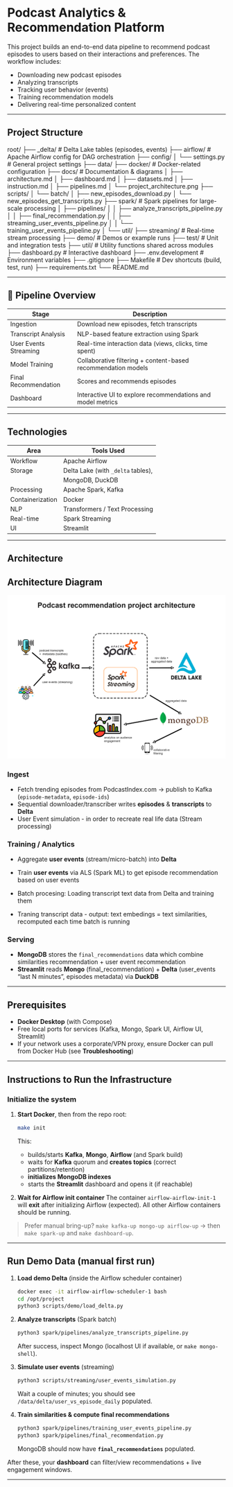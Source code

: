 # Podcast Analytics & Recommendation Platform

This project builds an end-to-end data pipeline to recommend podcast episodes to users based on their interactions and preferences. The workflow includes:

- Downloading new podcast episodes
- Analyzing transcripts
- Tracking user behavior (events)
- Training recommendation models
- Delivering real-time personalized content

---
## Project Structure

root/
├── _delta/ # Delta Lake tables (episodes, events)
├── airflow/ # Apache Airflow config for DAG orchestration
├── config/
│ └── settings.py # General project settings
├── data/
├── docker/ # Docker-related configuration
├── docs/ # Documentation & diagrams
│ ├── architecture.md
│ ├── dashboard.md
│ ├── datasets.md
│ ├── instruction.md
│ ├── pipelines.md
│ └── project_architecture.png
├── scripts/
│ └── batch/
│ ├── new_episodes_download.py
│ └── new_episodes_get_transcripts.py
├── spark/ # Spark pipelines for large-scale processing
│ ├── pipelines/
│ │ ├── analyze_transcripts_pipeline.py
│ │ ├── final_recommendation.py
│ │ ├── streaming_user_events_pipeline.py
│ │ └── training_user_events_pipeline.py
│ └── util/
├── streaming/ # Real-time stream processing
├── demo/ # Demos or example runs
├── test/ # Unit and integration tests
├── util/ # Utility functions shared across modules
├── dashboard.py # Interactive dashboard
├── .env.development # Environment variables
├── .gitignore
├── Makefile # Dev shortcuts (build, test, run)
├── requirements.txt
└── README.md

---

## 🔄 Pipeline Overview

| Stage                          | Description                                                                 |
|-------------------------------|-----------------------------------------------------------------------------|
|  Ingestion                   | Download new episodes, fetch transcripts                                   |
|  Transcript Analysis         | NLP-based feature extraction using Spark                                   |
|  User Events Streaming       | Real-time interaction data (views, clicks, time spent)                     |
|  Model Training              | Collaborative filtering + content-based recommendation models             |
|  Final Recommendation        | Scores and recommends episodes                                             |
|  Dashboard                  | Interactive UI to explore recommendations and model metrics                |

---
##  Technologies

| Area            | Tools Used                           |
|-----------------|--------------------------------------|
| Workflow        | Apache Airflow                       |
| Storage         | Delta Lake (with `_delta` tables),   |
|                 | MongoDB, DuckDB                      |
| Processing      | Apache Spark, Kafka                  |
| Containerization| Docker                               |
| NLP             | Transformers / Text Processing       |
| Real-time       | Spark Streaming                      |
| UI              | Streamlit                            |

---

## Architecture

## Architecture Diagram

![Architecture Diagram](./docs/project_architecture.png)

### Ingest

* Fetch trending episodes from PodcastIndex.com → publish to Kafka (`episode-metadata`, `episode-ids`)
* Sequential downloader/transcriber writes **episodes** & **transcripts** to **Delta**
* User Event simulation - in order to recreate real life data (Stream processing)

### Training / Analytics

* Aggregate **user events** (stream/micro-batch) into **Delta**
* Train **user events** via ALS (Spark ML) to get episode recommendation based on user events

* Batch procesing: Loading transcript text data from Delta and training them 
* Traning transcript data - output: text embedings = text similarities, recomputed each time batch is running 


### Serving

* **MongoDB** stores the `final_recommendations` data which combine similarities recommendation + user event recommendation
* **Streamlit** reads **Mongo** (final_recommendation) + **Delta** (user_events “last N minutes”, episodes metadata) via **DuckDB**


---

## Prerequisites

* **Docker Desktop** (with Compose)
* Free local ports for services (Kafka, Mongo, Spark UI, Airflow UI, Streamlit)
* If your network uses a corporate/VPN proxy, ensure Docker can pull from Docker Hub (see **Troubleshooting**)

---

## Instructions to Run the Infrastructure

### Initialize the system

1. **Start Docker**, then from the repo root:

   ```bash
   make init
   ```

   This:

   * builds/starts **Kafka**, **Mongo**, **Airflow** (and Spark build)
   * waits for **Kafka** quorum and **creates topics** (correct partitions/retention)
   * **initializes MongoDB indexes**
   * starts the **Streamlit** dashboard and opens it (if reachable)

2. **Wait for Airflow init container**
   The container `airflow-airflow-init-1` will **exit** after initializing Airflow (expected). All other Airflow containers should be running.

> Prefer manual bring-up?
> `make kafka-up mongo-up airflow-up` → then `make spark-up` and `make dashboard-up`.

---

## Run Demo Data (manual first run)

1. **Load demo Delta** (inside the Airflow scheduler container)

   ```bash
   docker exec -it airflow-airflow-scheduler-1 bash
   cd /opt/project
   python3 scripts/demo/load_delta.py
   ```

2. **Analyze transcripts** (Spark batch)

   ```bash
   python3 spark/pipelines/analyze_transcripts_pipeline.py
   ```

   After success, inspect Mongo (localhost UI if available, or `make mongo-shell`).

3. **Simulate user events** (streaming)

   ```bash
   python3 scripts/streaming/user_events_simulation.py
   ```

   Wait a couple of minutes; you should see `/data/delta/user_vs_episode_daily` populated.

4. **Train similarities & compute final recommendations**

   ```bash
   python3 spark/pipelines/training_user_events_pipeline.py
   python3 spark/pipelines/final_recommendation.py
   ```

   MongoDB should now have **`final_recommendations`** populated.

After these, your **dashboard** can filter/view recommendations + live engagement windows.

---
